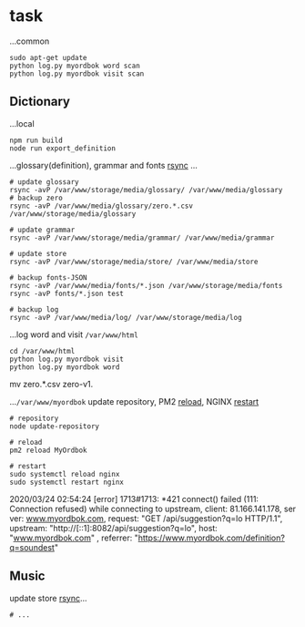 # task

...common

```shell
sudo apt-get update
python log.py myordbok word scan
python log.py myordbok visit scan
```

## Dictionary

...local

```shell
npm run build
node run export_definition
```

...glossary(definition), grammar and fonts [rsync](rsync.md#media) ...

```shell
# update glossary
rsync -avP /var/www/storage/media/glossary/ /var/www/media/glossary
# backup zero
rsync -avP /var/www/media/glossary/zero.*.csv /var/www/storage/media/glossary

# update grammar
rsync -avP /var/www/storage/media/grammar/ /var/www/media/grammar

# update store
rsync -avP /var/www/storage/media/store/ /var/www/media/store

# backup fonts-JSON
rsync -avP /var/www/media/fonts/*.json /var/www/storage/media/fonts
rsync -avP fonts/*.json test

# backup log
rsync -avP /var/www/media/log/ /var/www/storage/media/log
```

...log word and visit `/var/www/html`

```shell
cd /var/www/html
python log.py myordbok visit
python log.py myordbok word
```

mv zero.*.csv zero-v1.

...`/var/www/myordbok` update repository, PM2 [reload](PM2.md#reload), NGINX [restart](Nginx.md#restart)

```shell
# repository
node update-repository

# reload
pm2 reload MyOrdbok

# restart
sudo systemctl reload nginx
sudo systemctl restart nginx
```

2020/03/24 02:54:24 [error] 1713#1713: *421 connect() failed (111: Connection refused) while connecting to upstream, client: 81.166.141.178, ser
ver: www.myordbok.com, request: "GET /api/suggestion?q=lo HTTP/1.1", upstream: "http://[::1]:8082/api/suggestion?q=lo", host: "www.myordbok.com"
, referrer: "https://www.myordbok.com/definition?q=soundest"

## Music

update store [rsync](rsync.md#media)...

```shell
# ...
